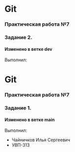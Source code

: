 # Git
### Практическая работа №7
### Задание 2.
#### Изменено в ветке dev

Выполнил:
# Git
### Практическая работа №7
### Задание 1.
#### Изменено в ветке main

Выполнил:
* Чайничков Илья Сергеевич
* УВП-313